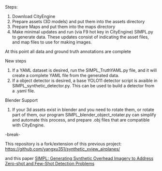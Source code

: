 Steps:
1. Download CityEngine
2. Prepare assets (3D models) and put them into the assets directory
3. Prepare Maps and put them into the maps directory
4. Make minimal updates and run (via F9 hot key in CityEngine) SIMPL.py to generate data. These updates consist of indicating the asset files, and map files to use for making images.

At this point all data and ground truth annotations are complete

New steps
1. If a YAML dataset is desired, run the SIMPL_TruthYAML.py file, and it will create a complete YAML file from the generated data.
2. If a object detector is desired, a base YOLO11 detector script is avaible in SIMPL_synthetic_detector.py. This can be used to build a detector from a .yaml file.

Blender Support
1. If your 3d assets exist in blender and you need to rotate them, or rotate part of them, our program SIMPL_blender_object_rotater.py can simplify and automate this process, and prepare .obj files that are compatible with CityEngine.

-break-

This repository is a fork/extension of this previous project: 
https://github.com/yangxu351/synthetic_xview_airplanes/

and this paper
[SIMPL: Generating Synthetic Overhead Imagery to Address Zero-shot and Few-Shot Detection Problems](https://arxiv.org/ftp/arxiv/papers/2106/2106.15681.pdf) 
